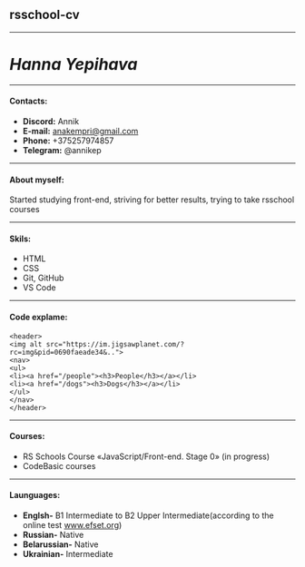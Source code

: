 ## rsschool-cv
-------------------------------
# ***Hanna Yepihava***

***********************************

#### **Contacts:**
* **Discord:** Annik
* **E-mail:** anakempri@gmail.com
* **Phone:** +375257974857
* **Telegram:** @annikep

--------------------------------------

#### **About myself:**
Started studying front-end, striving for better results, trying to take rsschool courses

------------------------------------

#### **Skils:**
* HTML
* CSS
* Git, GitHub
* VS Code

---------------------------------------------

#### **Code explame:**

```
<header>
<img alt src="https://im.jigsawplanet.com/?rc=img&pid=0690faeade34&..">
<nav>
<ul>
<li><a href="/people"><h3>People</h3></a></li>
<li><a href="/dogs"><h3>Dogs</h3></a></li>
</ul>
</nav>
</header>
```

-------------------------------------

#### **Courses:**
* RS Schools Course «JavaScript/Front-end. Stage 0» (in progress)
* CodeBasic courses

----------------------------------------

#### **Launguages:**
* **Englsh-** B1 Intermediate to B2 Upper Intermediate(according to the online test www.efset.org)
* **Russian-** Native
* **Belarussian-** Native
* **Ukrainian-** Intermediate

